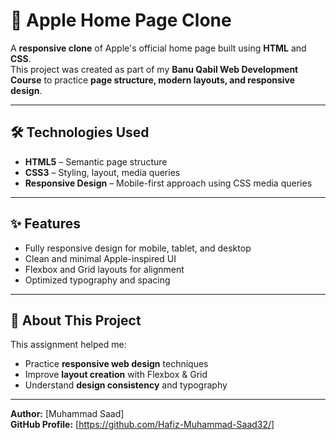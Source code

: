 # 🍏 Apple Home Page Clone

A **responsive clone** of Apple's official home page built using **HTML** and **CSS**.  
This project was created as part of my **Banu Qabil Web Development Course** to practice **page structure, modern layouts, and responsive design**.

---

## 🛠 Technologies Used
- **HTML5** – Semantic page structure
- **CSS3** – Styling, layout, media queries
- **Responsive Design** – Mobile-first approach using CSS media queries

---

## ✨ Features
- Fully responsive design for mobile, tablet, and desktop
- Clean and minimal Apple-inspired UI
- Flexbox and Grid layouts for alignment
- Optimized typography and spacing

---

## 📌 About This Project
This assignment helped me:
- Practice **responsive web design** techniques
- Improve **layout creation** with Flexbox & Grid
- Understand **design consistency** and typography

---

**Author:** [Muhammad Saad]  
**GitHub Profile:** [https://github.com/Hafiz-Muhammad-Saad32/]
